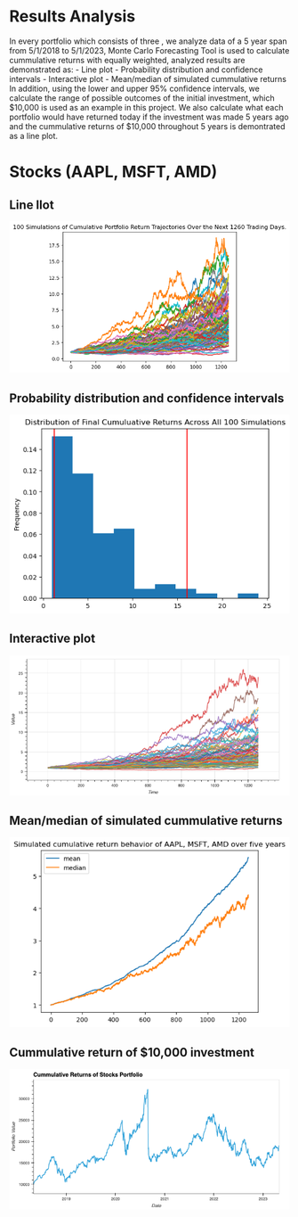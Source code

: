 # Results Analysis

In every portfolio which consists of three , we analyze data of a 5 year span from 5/1/2018 to 5/1/2023, Monte Carlo Forecasting Tool is used to calculate cummulative returns with equally weighted, analyzed results are demonstrated as:
    - Line plot
    - Probability distribution and confidence intervals
    - Interactive plot
    - Mean/median of simulated cummulative returns
In addition, using the lower and upper 95% confidence intervals, we calculate the range of possible outcomes of the initial investment, which $10,000 is used as an example in this project.
We also calculate what each portfolio would have returned today if the investment was made 5 years ago and the cummulative returns of $10,000 throughout 5 years is demontrated as a line plot.

# Stocks (AAPL, MSFT, AMD)

## Line llot
![plot simulation](Images/stocks_cummulative_returns.png)

## Probability distribution and confidence intervals
![plot distribution](Images/stocks_prob_dis_confidence_int.png)

## Interactive plot
![interactive plot](Images/sim_return_interactive.png)

## Mean/median of simulated cummulative returns
![mean median](Images/stocks_mean_median_sim.png)

## Cummulative return of $10,000 investment
![10k cummulative return](Images/10k_cummulative_return_interactive.png)

